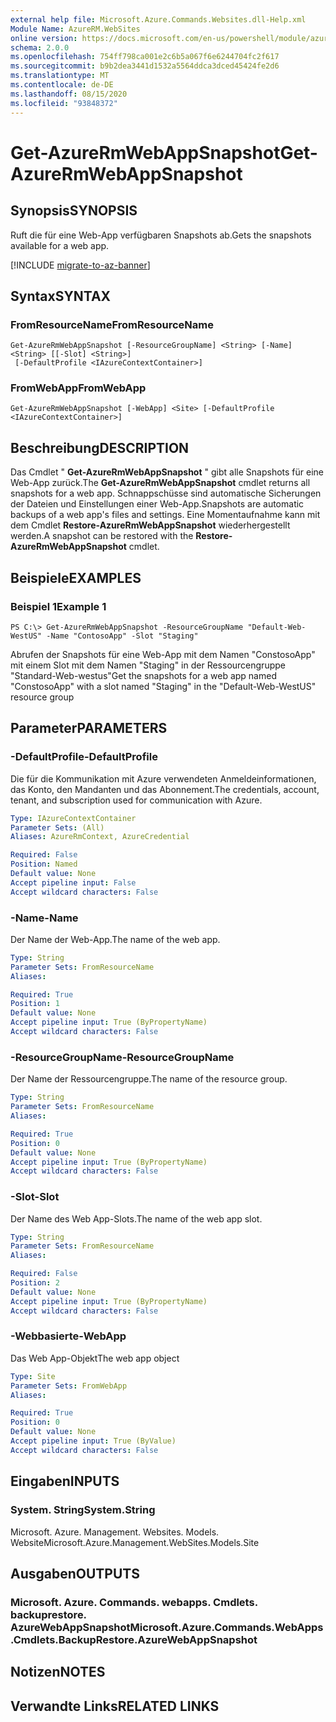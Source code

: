 ```yaml
---
external help file: Microsoft.Azure.Commands.Websites.dll-Help.xml
Module Name: AzureRM.WebSites
online version: https://docs.microsoft.com/en-us/powershell/module/azurerm.websites/get-azurermwebappsnapshot
schema: 2.0.0
ms.openlocfilehash: 754ff798ca001e2c6b5a067f6e6244704fc2f617
ms.sourcegitcommit: b9b2dea3441d1532a5564ddca3dced45424fe2d6
ms.translationtype: MT
ms.contentlocale: de-DE
ms.lasthandoff: 08/15/2020
ms.locfileid: "93848372"
---
```

# <span data-ttu-id="5142c-101">Get-AzureRmWebAppSnapshot</span><span class="sxs-lookup"><span data-stu-id="5142c-101">Get-AzureRmWebAppSnapshot</span></span>

## <span data-ttu-id="5142c-102">Synopsis</span><span class="sxs-lookup"><span data-stu-id="5142c-102">SYNOPSIS</span></span>
<span data-ttu-id="5142c-103">Ruft die für eine Web-App verfügbaren Snapshots ab.</span><span class="sxs-lookup"><span data-stu-id="5142c-103">Gets the snapshots available for a web app.</span></span>

[!INCLUDE [migrate-to-az-banner](../../includes/migrate-to-az-banner.md)]

## <span data-ttu-id="5142c-104">Syntax</span><span class="sxs-lookup"><span data-stu-id="5142c-104">SYNTAX</span></span>

### <span data-ttu-id="5142c-105">FromResourceName</span><span class="sxs-lookup"><span data-stu-id="5142c-105">FromResourceName</span></span>
```
Get-AzureRmWebAppSnapshot [-ResourceGroupName] <String> [-Name] <String> [[-Slot] <String>]
 [-DefaultProfile <IAzureContextContainer>]
```

### <span data-ttu-id="5142c-106">FromWebApp</span><span class="sxs-lookup"><span data-stu-id="5142c-106">FromWebApp</span></span>
```
Get-AzureRmWebAppSnapshot [-WebApp] <Site> [-DefaultProfile <IAzureContextContainer>]
```

## <span data-ttu-id="5142c-107">Beschreibung</span><span class="sxs-lookup"><span data-stu-id="5142c-107">DESCRIPTION</span></span>
<span data-ttu-id="5142c-108">Das Cmdlet " **Get-AzureRmWebAppSnapshot** " gibt alle Snapshots für eine Web-App zurück.</span><span class="sxs-lookup"><span data-stu-id="5142c-108">The **Get-AzureRmWebAppSnapshot** cmdlet returns all snapshots for a web app.</span></span> <span data-ttu-id="5142c-109">Schnappschüsse sind automatische Sicherungen der Dateien und Einstellungen einer Web-App.</span><span class="sxs-lookup"><span data-stu-id="5142c-109">Snapshots are automatic backups of a web app's files and settings.</span></span> <span data-ttu-id="5142c-110">Eine Momentaufnahme kann mit dem Cmdlet **Restore-AzureRmWebAppSnapshot** wiederhergestellt werden.</span><span class="sxs-lookup"><span data-stu-id="5142c-110">A snapshot can be restored with the **Restore-AzureRmWebAppSnapshot** cmdlet.</span></span>

## <span data-ttu-id="5142c-111">Beispiele</span><span class="sxs-lookup"><span data-stu-id="5142c-111">EXAMPLES</span></span>

### <span data-ttu-id="5142c-112">Beispiel 1</span><span class="sxs-lookup"><span data-stu-id="5142c-112">Example 1</span></span>
```
PS C:\> Get-AzureRmWebAppSnapshot -ResourceGroupName "Default-Web-WestUS" -Name "ContosoApp" -Slot "Staging"
```

<span data-ttu-id="5142c-113">Abrufen der Snapshots für eine Web-App mit dem Namen "ConstosoApp" mit einem Slot mit dem Namen "Staging" in der Ressourcengruppe "Standard-Web-westus"</span><span class="sxs-lookup"><span data-stu-id="5142c-113">Get the snapshots for a web app named "ConstosoApp" with a slot named "Staging" in the "Default-Web-WestUS" resource group</span></span>

## <span data-ttu-id="5142c-114">Parameter</span><span class="sxs-lookup"><span data-stu-id="5142c-114">PARAMETERS</span></span>

### <span data-ttu-id="5142c-115">-DefaultProfile</span><span class="sxs-lookup"><span data-stu-id="5142c-115">-DefaultProfile</span></span>
<span data-ttu-id="5142c-116">Die für die Kommunikation mit Azure verwendeten Anmeldeinformationen, das Konto, den Mandanten und das Abonnement.</span><span class="sxs-lookup"><span data-stu-id="5142c-116">The credentials, account, tenant, and subscription used for communication with Azure.</span></span>

```yaml
Type: IAzureContextContainer
Parameter Sets: (All)
Aliases: AzureRmContext, AzureCredential

Required: False
Position: Named
Default value: None
Accept pipeline input: False
Accept wildcard characters: False
```

### <span data-ttu-id="5142c-117">-Name</span><span class="sxs-lookup"><span data-stu-id="5142c-117">-Name</span></span>
<span data-ttu-id="5142c-118">Der Name der Web-App.</span><span class="sxs-lookup"><span data-stu-id="5142c-118">The name of the web app.</span></span>

```yaml
Type: String
Parameter Sets: FromResourceName
Aliases: 

Required: True
Position: 1
Default value: None
Accept pipeline input: True (ByPropertyName)
Accept wildcard characters: False
```

### <span data-ttu-id="5142c-119">-ResourceGroupName</span><span class="sxs-lookup"><span data-stu-id="5142c-119">-ResourceGroupName</span></span>
<span data-ttu-id="5142c-120">Der Name der Ressourcengruppe.</span><span class="sxs-lookup"><span data-stu-id="5142c-120">The name of the resource group.</span></span>

```yaml
Type: String
Parameter Sets: FromResourceName
Aliases: 

Required: True
Position: 0
Default value: None
Accept pipeline input: True (ByPropertyName)
Accept wildcard characters: False
```

### <span data-ttu-id="5142c-121">-Slot</span><span class="sxs-lookup"><span data-stu-id="5142c-121">-Slot</span></span>
<span data-ttu-id="5142c-122">Der Name des Web App-Slots.</span><span class="sxs-lookup"><span data-stu-id="5142c-122">The name of the web app slot.</span></span>

```yaml
Type: String
Parameter Sets: FromResourceName
Aliases: 

Required: False
Position: 2
Default value: None
Accept pipeline input: True (ByPropertyName)
Accept wildcard characters: False
```

### <span data-ttu-id="5142c-123">-Webbasierte</span><span class="sxs-lookup"><span data-stu-id="5142c-123">-WebApp</span></span>
<span data-ttu-id="5142c-124">Das Web App-Objekt</span><span class="sxs-lookup"><span data-stu-id="5142c-124">The web app object</span></span>

```yaml
Type: Site
Parameter Sets: FromWebApp
Aliases: 

Required: True
Position: 0
Default value: None
Accept pipeline input: True (ByValue)
Accept wildcard characters: False
```

## <span data-ttu-id="5142c-125">Eingaben</span><span class="sxs-lookup"><span data-stu-id="5142c-125">INPUTS</span></span>

### <span data-ttu-id="5142c-126">System. String</span><span class="sxs-lookup"><span data-stu-id="5142c-126">System.String</span></span>
<span data-ttu-id="5142c-127">Microsoft. Azure. Management. Websites. Models. Website</span><span class="sxs-lookup"><span data-stu-id="5142c-127">Microsoft.Azure.Management.WebSites.Models.Site</span></span>


## <span data-ttu-id="5142c-128">Ausgaben</span><span class="sxs-lookup"><span data-stu-id="5142c-128">OUTPUTS</span></span>

### <span data-ttu-id="5142c-129">Microsoft. Azure. Commands. webapps. Cmdlets. backuprestore. AzureWebAppSnapshot</span><span class="sxs-lookup"><span data-stu-id="5142c-129">Microsoft.Azure.Commands.WebApps.Cmdlets.BackupRestore.AzureWebAppSnapshot</span></span>


## <span data-ttu-id="5142c-130">Notizen</span><span class="sxs-lookup"><span data-stu-id="5142c-130">NOTES</span></span>

## <span data-ttu-id="5142c-131">Verwandte Links</span><span class="sxs-lookup"><span data-stu-id="5142c-131">RELATED LINKS</span></span>

